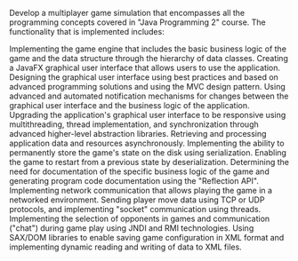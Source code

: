 Develop a multiplayer game simulation that encompasses all the programming concepts covered in "Java Programming 2" course. The functionality that is implemented includes:

Implementing the game engine that includes the basic business logic of the game and the data structure through the hierarchy of data classes.
Creating a JavaFX graphical user interface that allows users to use the application.
Designing the graphical user interface using best practices and based on advanced programming solutions and using the MVC design pattern.
Using advanced and automated notification mechanisms for changes between the graphical user interface and the business logic of the application.
Upgrading the application's graphical user interface to be responsive using multithreading, thread implementation, and synchronization through advanced higher-level abstraction libraries.
Retrieving and processing application data and resources asynchronously.
Implementing the ability to permanently store the game's state on the disk using serialization. Enabling the game to restart from a previous state by deserialization.
Determining the need for documentation of the specific business logic of the game and generating program code documentation using the "Reflection API".
Implementing network communication that allows playing the game in a networked environment. Sending player move data using TCP or UDP protocols, and implementing "socket" communication using threads.
Implementing the selection of opponents in games and communication ("chat") during game play using JNDI and RMI technologies.
Using SAX/DOM libraries to enable saving game configuration in XML format and implementing dynamic reading and writing of data to XML files.
